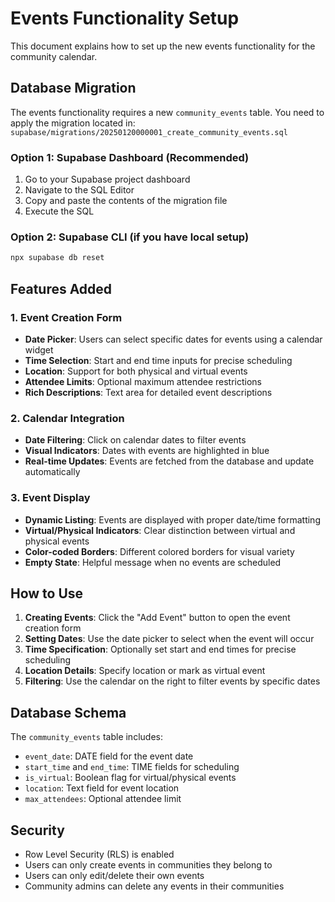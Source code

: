 # Events Functionality Setup

This document explains how to set up the new events functionality for the community calendar.

## Database Migration

The events functionality requires a new `community_events` table. You need to apply the migration located in:
`supabase/migrations/20250120000001_create_community_events.sql`

### Option 1: Supabase Dashboard (Recommended)
1. Go to your Supabase project dashboard
2. Navigate to the SQL Editor
3. Copy and paste the contents of the migration file
4. Execute the SQL

### Option 2: Supabase CLI (if you have local setup)
```bash
npx supabase db reset
```

## Features Added

### 1. Event Creation Form
- **Date Picker**: Users can select specific dates for events using a calendar widget
- **Time Selection**: Start and end time inputs for precise scheduling
- **Location**: Support for both physical and virtual events
- **Attendee Limits**: Optional maximum attendee restrictions
- **Rich Descriptions**: Text area for detailed event descriptions

### 2. Calendar Integration
- **Date Filtering**: Click on calendar dates to filter events
- **Visual Indicators**: Dates with events are highlighted in blue
- **Real-time Updates**: Events are fetched from the database and update automatically

### 3. Event Display
- **Dynamic Listing**: Events are displayed with proper date/time formatting
- **Virtual/Physical Indicators**: Clear distinction between virtual and physical events
- **Color-coded Borders**: Different colored borders for visual variety
- **Empty State**: Helpful message when no events are scheduled

## How to Use

1. **Creating Events**: Click the "Add Event" button to open the event creation form
2. **Setting Dates**: Use the date picker to select when the event will occur
3. **Time Specification**: Optionally set start and end times for precise scheduling
4. **Location Details**: Specify location or mark as virtual event
5. **Filtering**: Use the calendar on the right to filter events by specific dates

## Database Schema

The `community_events` table includes:
- `event_date`: DATE field for the event date
- `start_time` and `end_time`: TIME fields for scheduling
- `is_virtual`: Boolean flag for virtual/physical events
- `location`: Text field for event location
- `max_attendees`: Optional attendee limit

## Security

- Row Level Security (RLS) is enabled
- Users can only create events in communities they belong to
- Users can only edit/delete their own events
- Community admins can delete any events in their communities